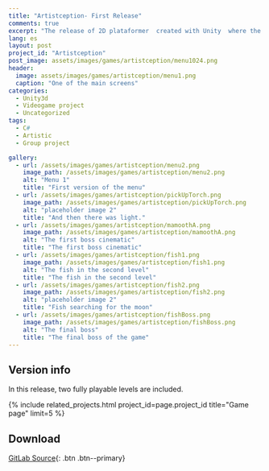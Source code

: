 ```yaml
---
title: "Artistception- First Release"
comments: true
excerpt: "The release of 2D plataformer  created with Unity  where the art takes an important part"
lang: es
layout: post
project_id: "Artistception"
post_image: assets/images/games/artistception/menu1024.png
header:
  image: assets/images/games/artistception/menu1.png
  caption: "One of the main screens"
categories:
  - Unity3d
  - Videogame project
  - Uncategorized
tags:
  - C#
  - Artistic
  - Group project

gallery:
  - url: /assets/images/games/artistception/menu2.png
    image_path: /assets/images/games/artistception/menu2.png
    alt: "Menu 1"
    title: "First version of the menu"
  - url: /assets/images/games/artistception/pickUpTorch.png
    image_path: /assets/images/games/artistception/pickUpTorch.png
    alt: "placeholder image 2"
    title: "And then there was light."
  - url: /assets/images/games/artistception/mamoothA.png
    image_path: /assets/images/games/artistception/mamoothA.png
    alt: "The first boss cinematic"
    title: "The first boss cinematic"
  - url: /assets/images/games/artistception/fish1.png
    image_path: /assets/images/games/artistception/fish1.png
    alt: "The fish in the second level"
    title: "The fish in the second level"
  - url: /assets/images/games/artistception/fish2.png
    image_path: /assets/images/games/artistception/fish2.png
    alt: "placeholder image 2"
    title: "Fish searching for the moon"
  - url: /assets/images/games/artistception/fishBoss.png
    image_path: /assets/images/games/artistception/fishBoss.png
    alt: "The final boss"
    title: "The final boss of the game"
---
```

## Version info
In this release, two fully playable levels are included.

{% include related_projects.html project_id=page.project_id title="Game page" limit=5 %}

## Download
[GitLab Source](https://gitlab.com/EvilHack/artistception/){: .btn .btn--primary}